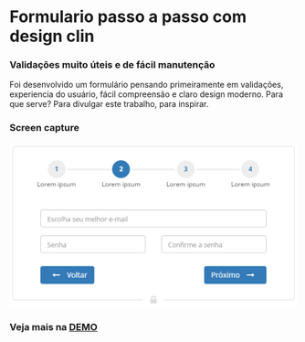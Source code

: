 # Formulario passo a passo com design clin
### Validações muito úteis e de fácil manutenção

Foi desenvolvido um formulário pensando primeiramente em validações, experiencia do usuário, fácil compreensão e claro design moderno. Para que serve? Para divulgar este trabalho, para inspirar.

### Screen capture
![Captura da tela do formulario](https://raw.githubusercontent.com/MuriloEduardo/formulario-passo-a-passo-design-clin/master/img/screen-capture-form.png "Captura da tela do formulario")

### Veja mais na [DEMO](http://codepen.io/muriloeduardo/full/KMgpzB/)
